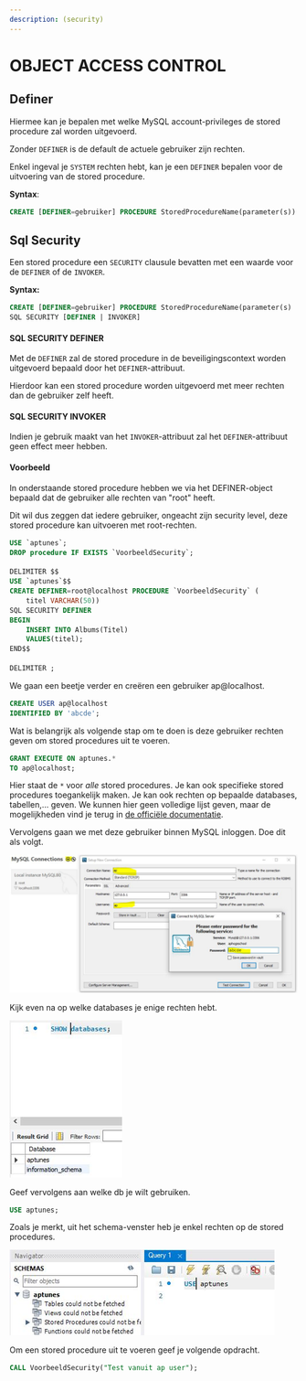 ```yaml
---
description: (security)
---
```


# OBJECT ACCESS CONTROL

## Definer

Hiermee kan je bepalen met welke MySQL account-privileges de stored procedure zal worden uitgevoerd.

Zonder `DEFINER` is de default de actuele gebruiker zijn rechten.

Enkel ingeval je `SYSTEM` rechten hebt, kan je een `DEFINER` bepalen voor de uitvoering van de stored procedure.

**Syntax**:

```sql
CREATE [DEFINER=gebruiker] PROCEDURE StoredProcedureName(parameter(s))
```

## Sql Security

Een stored procedure een `SECURITY` clausule bevatten met een waarde voor de `DEFINER` of de `INVOKER`.

**Syntax:**

```sql
CREATE [DEFINER=gebruiker] PROCEDURE StoredProcedureName(parameter(s)
SQL SECURITY [DEFINER | INVOKER]
```

#### SQL SECURITY DEFINER

Met de `DEFINER` zal de stored procedure in de beveiligingscontext worden uitgevoerd bepaald door het `DEFINER`-attribuut.

Hierdoor kan een stored procedure worden uitgevoerd met meer rechten dan de gebruiker zelf heeft.

#### SQL SECURITY INVOKER

Indien je gebruik maakt van het `INVOKER`-attribuut zal het `DEFINER`-attribuut geen effect meer hebben.

#### Voorbeeld

In onderstaande stored procedure hebben we via het DEFINER-object bepaald dat de gebruiker alle rechten van "root" heeft.

Dit wil dus zeggen dat iedere gebruiker, ongeacht zijn security level, deze stored procedure kan uitvoeren met root-rechten.

```sql
USE `aptunes`;
DROP procedure IF EXISTS `VoorbeeldSecurity`;

DELIMITER $$
USE `aptunes`$$
CREATE DEFINER=root@localhost PROCEDURE `VoorbeeldSecurity` (
	titel VARCHAR(50))
SQL SECURITY DEFINER
BEGIN
	INSERT INTO Albums(Titel)
    VALUES(titel);
END$$

DELIMITER ;
```

We gaan een beetje verder en creëren een gebruiker ap@localhost.

```sql
CREATE USER ap@localhost 
IDENTIFIED BY 'abcde';
```

Wat is belangrijk als volgende stap om te doen is deze gebruiker rechten geven om stored procedures uit te voeren.

```sql
GRANT EXECUTE ON aptunes.*
TO ap@localhost;
```

Hier staat de `*` voor *alle* stored procedures. Je kan ook specifieke stored procedures toegankelijk maken. Je kan ook rechten op bepaalde databases, tabellen,... geven. We kunnen hier geen volledige lijst geven, maar de mogelijkheden vind je terug in [de officiële documentatie](https://dev.mysql.com/doc/refman/8.0/en/grant.html).

Vervolgens gaan we met deze gebruiker binnen MySQL inloggen. Doe dit als volgt.

![](../../.gitbook/assets/sp_security1.JPG)

Kijk even na op welke databases je enige rechten hebt.

![](../../.gitbook/assets/sp_signal2.JPG)

Geef vervolgens aan welke db je wilt gebruiken.

```sql
USE aptunes;
```

Zoals je merkt, uit het schema-venster heb je enkel rechten op de stored procedures.

![](../../.gitbook/assets/sp_signal3.JPG)

Om een stored procedure uit te voeren geef je volgende opdracht.

```sql
CALL VoorbeeldSecurity("Test vanuit ap user");
```

